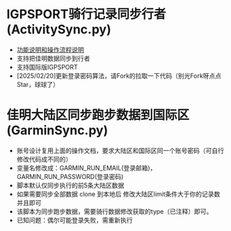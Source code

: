 
# IGPSPORT骑行记录同步行者(ActivitySync.py)

- [功能说明和操作流程说明](https://abigeater.com/archives/511)
- 支持把佳明数据同步到行者
- 支持国际版IGPSPORT
- [2025/02/20]更新登录密码算法，请Fork的拉取一下代码（别光Fork呀点点Star，球球了）

# 佳明大陆区同步跑步数据到国际区(GarminSync.py)
- 账号设计复用上面的操作文档，要求大陆区和国际区同一个账号密码（可自行修改代码成不同的）
- 变量名修改成：GARMIN_RUN_EMAIL(登录邮箱)，GARMIN_RUN_PASSWORD(登录密码)
- 脚本默认仅同步执行的前5条大陆区数据
- 如果需要同步全部数据 clone 到本地后 修改大陆区limit条件大于你的记录数并且即可
- 该脚本为同步跑步数据，需要骑行数据修改获取的type（已注释）即可。
- 已知问题：偶尔可能登录失败，需重新执行